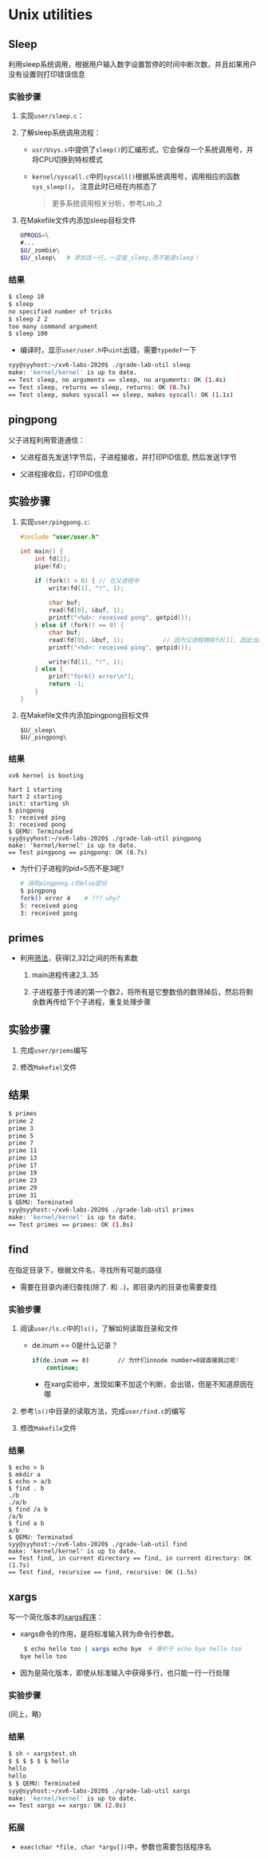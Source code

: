 # Unix utilities

## Sleep

利用sleep系统调用，根据用户输入数字设置暂停的时间中断次数，并且如果用户没有设置则打印错误信息

### 实验步骤

1. 实现`user/sleep.c`：

2. 了解sleep系统调用流程：

    - `usr/Usys.s`中提供了`sleep()`的汇编形式，它会保存一个系统调用号，并将CPU切换到特权模式

    - `kernel/syscall.c`中的`syscall()`根据系统调用号，调用相应的函数`sys_sleep()`， 注意此时已经在内核态了
    
        > 更多系统调用相关分析，参考Lab_2

3. 在Makefile文件内添加sleep目标文件

    ```sh
    UPROGS=\
	#...
	$U/_zombie\
	$U/_sleep\   # 添加这一行，一定是_sleep,而不能是sleep！
    ```

### 结果

```sh
$ sleep 10
$ sleep
no specified number of tricks
$ sleep 2 2
too many command argument
$ sleep 100 
```
- 编译时，显示`user/user.h`中`uint`出错，需要`typedef`一下

```sh
syy@syyhost:~/xv6-labs-2020$ ./grade-lab-util sleep
make: 'kernel/kernel' is up to date.
== Test sleep, no arguments == sleep, no arguments: OK (1.4s) 
== Test sleep, returns == sleep, returns: OK (0.7s) 
== Test sleep, makes syscall == sleep, makes syscall: OK (1.1s) 
```

## pingpong 

父子进程利用管道通信：

- 父进程首先发送1字节后，子进程接收，并打印PID信息, 然后发送1字节

- 父进程接收后，打印PID信息

## 实验步骤

1. 实现`user/pingpong.c`:
    ```c
    #include "user/user.h"

    int main() {
        int fd[2];
        pipe(fd);

        if (fork() > 0) { // 在父进程中
            write(fd[1], "!", 1);
            
            char buf;
            read(fd[0], &buf, 1);
            printf("<%d>: received pong", getpid());	
        } else if (fork() == 0) {
            char buf;
            read(fd[0], &buf, 1);			// 因为父进程拥有fd[1], 因此当还没有数据时，read()会阻塞
            printf("<%d>: received ping", getpid());

            write(fd[1], "!", 1);
        } else {
            prinf("fork() error\n");
            return -1;
        }
    }
    ```
2. 在Makefile文件内添加pingpong目标文件

    ```
    $U/_sleep\
    $U/_pingpong\
    ```
### 结果

```
xv6 kernel is booting

hart 1 starting
hart 2 starting
init: starting sh
$ pingpong
5: received ping
3: received pong
$ QEMU: Terminated
syy@syyhost:~/xv6-labs-2020$ ./grade-lab-util pingpong
make: 'kernel/kernel' is up to date.
== Test pingpong == pingpong: OK (0.7s) 
```

- 为什们子进程的pid=5而不是3呢?

    ```sh
    # 消除pingpong.c的else部分
    $ pingpong
    fork() error 4    # ??? why?
    5: received ping
    3: received pong
    ```

## primes 

- 利用[筛法](https://swtch.com/~rsc/thread/)，获得[2,32]之间的所有素数

    1. main进程传递2,3..35

    2. 子进程基于传递的第一个数2，将所有是它整数倍的数筛掉后，然后将剩余数再传给下个子进程，重复处理步骤

## 实验步骤

1. 完成`user/priems`编写

2. 修改`Makefiel`文件

## 结果

```sh
$ primes
prime 2
prime 3
prime 5
prime 7
prime 11
prime 13
prime 17
prime 19
prime 23
prime 29
prime 31
$ QEMU: Terminated
syy@syyhost:~/xv6-labs-2020$ ./grade-lab-util primes
make: 'kernel/kernel' is up to date.
== Test primes == primes: OK (1.0s) 
```

## find

在指定目录下，根据文件名，寻找所有可能的路径

- 需要在目录内递归查找(除了. 和 ..)，即目录内的目录也需要查找

### 实验步骤

1. 阅读`user/ls.c`中的`ls()`，了解如何读取目录和文件

    - de.inum == 0是什么记录？
            
        ```sh
        if(de.inum == 0)        // 为什们innode number=0就直接跳过呢?
            continue;
        ```
        - 在xarg实验中，发现如果不加这个判断，会出错，但是不知道原因在哪

2. 参考`ls()`中目录的读取方法，完成`user/find.c`的编写

3. 修改`Makefile`文件

### 结果

```
$ echo > b
$ mkdir a
$ echo > a/b 
$ find . b
./b
./a/b
$ find /a b
/a/b
$ find a b
a/b
$ QEMU: Terminated
syy@syyhost:~/xv6-labs-2020$ ./grade-lab-util find
make: 'kernel/kernel' is up to date.
== Test find, in current directory == find, in current directory: OK (1.7s) 
== Test find, recursive == find, recursive: OK (1.5s) 
```

## xargs

写一个简化版本的[xargs程序](https://www.ruanyifeng.com/blog/2019/08/xargs-tutorial.html)：

- xargs命令的作用，是将标准输入转为命令行参数。

    ```sh
     $ echo hello too | xargs echo bye  # 等价于 echo bye hello too
    bye hello too       
    ```
- 因为是简化版本，即使从标准输入中获得多行，也只能一行一行处理


### 实验步骤

(同上，略)


### 结果

```sh
$ sh < xargstest.sh
$ $ $ $ $ $ hello
hello
hello
$ $ QEMU: Terminated
syy@syyhost:~/xv6-labs-2020$ ./grade-lab-util xargs
make: 'kernel/kernel' is up to date.
== Test xargs == xargs: OK (2.0s) 
```

### 拓展

- `exec(char *file, char *argv[])`中，参数也需要包括程序名

